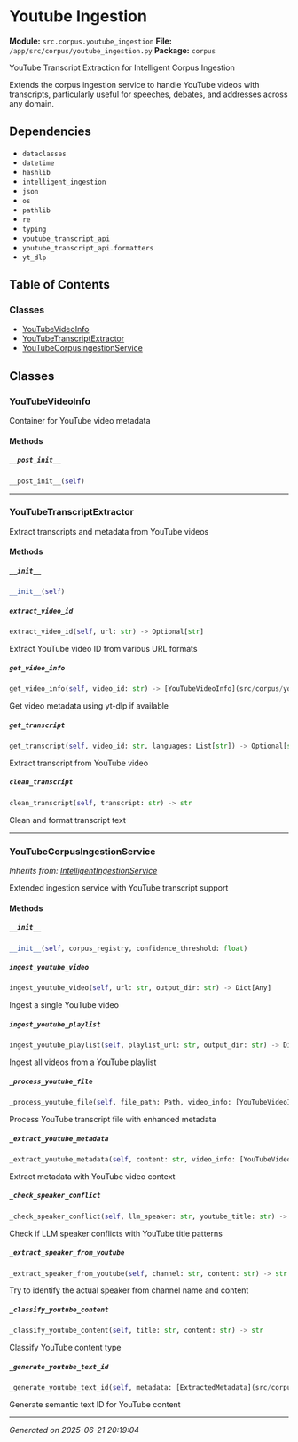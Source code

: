 # Youtube Ingestion

**Module:** `src.corpus.youtube_ingestion`
**File:** `/app/src/corpus/youtube_ingestion.py`
**Package:** `corpus`

YouTube Transcript Extraction for Intelligent Corpus Ingestion

Extends the corpus ingestion service to handle YouTube videos with transcripts,
particularly useful for speeches, debates, and addresses across any domain.

## Dependencies

- `dataclasses`
- `datetime`
- `hashlib`
- `intelligent_ingestion`
- `json`
- `os`
- `pathlib`
- `re`
- `typing`
- `youtube_transcript_api`
- `youtube_transcript_api.formatters`
- `yt_dlp`

## Table of Contents

### Classes
- [YouTubeVideoInfo](#youtubevideoinfo)
- [YouTubeTranscriptExtractor](#youtubetranscriptextractor)
- [YouTubeCorpusIngestionService](#youtubecorpusingestionservice)

## Classes

### YouTubeVideoInfo

Container for YouTube video metadata

#### Methods

##### `__post_init__`
```python
__post_init__(self)
```

---

### YouTubeTranscriptExtractor

Extract transcripts and metadata from YouTube videos

#### Methods

##### `__init__`
```python
__init__(self)
```

##### `extract_video_id`
```python
extract_video_id(self, url: str) -> Optional[str]
```

Extract YouTube video ID from various URL formats

##### `get_video_info`
```python
get_video_info(self, video_id: str) -> [YouTubeVideoInfo](src/corpus/youtube_ingestion.md#youtubevideoinfo)
```

Get video metadata using yt-dlp if available

##### `get_transcript`
```python
get_transcript(self, video_id: str, languages: List[str]) -> Optional[str]
```

Extract transcript from YouTube video

##### `clean_transcript`
```python
clean_transcript(self, transcript: str) -> str
```

Clean and format transcript text

---

### YouTubeCorpusIngestionService
*Inherits from: [IntelligentIngestionService](src/corpus/intelligent_ingestion.md#intelligentingestionservice)*

Extended ingestion service with YouTube transcript support

#### Methods

##### `__init__`
```python
__init__(self, corpus_registry, confidence_threshold: float)
```

##### `ingest_youtube_video`
```python
ingest_youtube_video(self, url: str, output_dir: str) -> Dict[Any]
```

Ingest a single YouTube video

##### `ingest_youtube_playlist`
```python
ingest_youtube_playlist(self, playlist_url: str, output_dir: str) -> Dict[Any]
```

Ingest all videos from a YouTube playlist

##### `_process_youtube_file`
```python
_process_youtube_file(self, file_path: Path, video_info: [YouTubeVideoInfo](src/corpus/youtube_ingestion.md#youtubevideoinfo), output_dir: Path) -> Dict[Any]
```

Process YouTube transcript file with enhanced metadata

##### `_extract_youtube_metadata`
```python
_extract_youtube_metadata(self, content: str, video_info: [YouTubeVideoInfo](src/corpus/youtube_ingestion.md#youtubevideoinfo)) -> [ExtractedMetadata](src/corpus/intelligent_ingestion.md#extractedmetadata)
```

Extract metadata with YouTube video context

##### `_check_speaker_conflict`
```python
_check_speaker_conflict(self, llm_speaker: str, youtube_title: str) -> bool
```

Check if LLM speaker conflicts with YouTube title patterns

##### `_extract_speaker_from_youtube`
```python
_extract_speaker_from_youtube(self, channel: str, content: str) -> str
```

Try to identify the actual speaker from channel name and content

##### `_classify_youtube_content`
```python
_classify_youtube_content(self, title: str, content: str) -> str
```

Classify YouTube content type

##### `_generate_youtube_text_id`
```python
_generate_youtube_text_id(self, metadata: [ExtractedMetadata](src/corpus/intelligent_ingestion.md#extractedmetadata), video_info: [YouTubeVideoInfo](src/corpus/youtube_ingestion.md#youtubevideoinfo)) -> str
```

Generate semantic text ID for YouTube content

---

*Generated on 2025-06-21 20:19:04*